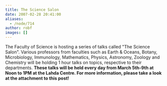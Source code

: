 ```yaml
---
title: The Science Salon
date: 2007-02-28 20:41:00
aliases:
  - /node/714
author: robf
images: []
---
```


The Faculty of Science is hosting a series of talks called "The Science Salon".
Various professors from faculties such as Earth & Oceans, Botany, Microbiology,
Immunology, Mathematics, Physics, Astronomy, Zoology and Chemistry will be
holding 1 hour talks on topics, respective to their departments. **These talks
will be held every day from March 5th-9th at Noon to 1PM at the Lahda Centre.
For more information, please take a look at the attachment to this post!**
